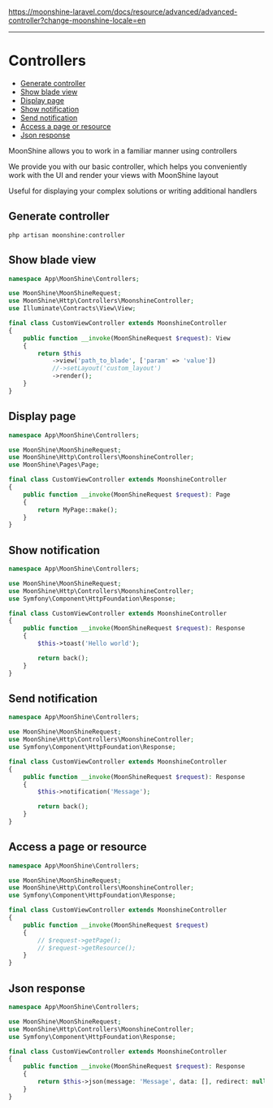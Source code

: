 https://moonshine-laravel.com/docs/resource/advanced/advanced-controller?change-moonshine-locale=en

------
# Controllers  

  - [Generate controller](#generate-controller)  
  - [Show blade view](#show-blade-view)  
  - [Display page](#display-page)  
  - [Show notification](#show-notification)  
  - [Send notification](#send-notification)  
  - [Access a page or resource](#access-a-page-or-resource)  
  - [Json response](#json-response)  

MoonShine allows you to work in a familiar manner using controllers  

We provide you with our basic controller, which helps you conveniently work with the UI and render your views with MoonShine layout  

Useful for displaying your complex solutions or writing additional handlers  

<a name="generate-controller"></a>  
## Generate controller  

```shell
php artisan moonshine:controller
```

<a name="show-blade-view"></a>  
## Show blade view  

```php
namespace App\MoonShine\Controllers;

use MoonShine\MoonShineRequest;
use MoonShine\Http\Controllers\MoonshineController;
use Illuminate\Contracts\View\View;

final class CustomViewController extends MoonshineController
{
    public function __invoke(MoonShineRequest $request): View
    {
        return $this
            ->view('path_to_blade', ['param' => 'value'])
            //->setLayout('custom_layout')
            ->render();
    }
}
```

<a name="display-page"></a>  
## Display page  

```php
namespace App\MoonShine\Controllers;

use MoonShine\MoonShineRequest;
use MoonShine\Http\Controllers\MoonshineController;
use MoonShine\Pages\Page;

final class CustomViewController extends MoonshineController
{
    public function __invoke(MoonShineRequest $request): Page
    {
        return MyPage::make();
    }
}
```

<a name="show-notification"></a>  
## Show notification  

```php
namespace App\MoonShine\Controllers;

use MoonShine\MoonShineRequest;
use MoonShine\Http\Controllers\MoonshineController;
use Symfony\Component\HttpFoundation\Response;

final class CustomViewController extends MoonshineController
{
    public function __invoke(MoonShineRequest $request): Response
    {
        $this->toast('Hello world');

        return back();
    }
}
```

<a name="send-notification"></a>  
## Send notification  

```php
namespace App\MoonShine\Controllers;

use MoonShine\MoonShineRequest;
use MoonShine\Http\Controllers\MoonshineController;
use Symfony\Component\HttpFoundation\Response;

final class CustomViewController extends MoonshineController
{
    public function __invoke(MoonShineRequest $request): Response
    {
        $this->notification('Message');

        return back();
    }
}
```

<a name="access-a-page-or-resource"></a>  
## Access a page or resource  

```php
namespace App\MoonShine\Controllers;

use MoonShine\MoonShineRequest;
use MoonShine\Http\Controllers\MoonshineController;
use Symfony\Component\HttpFoundation\Response;

final class CustomViewController extends MoonshineController
{
    public function __invoke(MoonShineRequest $request)
    {
        // $request->getPage();
        // $request->getResource();
    }
}
```

<a name="json-response"></a>  
## Json response  

```php
namespace App\MoonShine\Controllers;

use MoonShine\MoonShineRequest;
use MoonShine\Http\Controllers\MoonshineController;
use Symfony\Component\HttpFoundation\Response;

final class CustomViewController extends MoonshineController
{
    public function __invoke(MoonShineRequest $request): Response
    {
        return $this->json(message: 'Message', data: [], redirect: null);
    }
}
```
